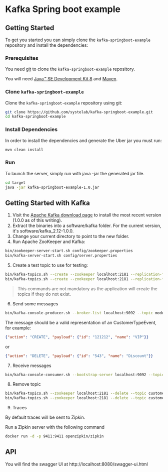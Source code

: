 

#  Kafka Spring boot example


## Getting Started

To get you started you can simply clone the `kafka-springboot-example` repository and install the dependencies:

### Prerequisites

You need [git][git] to clone the `kafka-springboot-example` repository.

You will need [Java™ SE Development Kit 8][jdk-download] and [Maven][maven].

### Clone `kafka-springboot-example`

Clone the `kafka-springboot-example` repository using git:

```bash
git clone https://github.com/systelab/kafka-springboot-example.git
cd kafka-springboot-example
```

### Install Dependencies

In order to install the dependencies and generate the Uber jar you must run:

```bash
mvn clean install
```

### Run

To launch the server, simply run with java -jar the generated jar file.

```bash
cd target
java -jar kafka-springboot-example-1.0.jar
```

## Getting Started with Kafka

1.  Visit the [Apache Kafka download page][kafka] to install the most recent version (1.0.0 as of this writing).
2.	Extract the binaries into a software/kafka folder. For the current version, it's software/kafka_2.12-1.0.0.
3.	Change your current directory to point to the new folder.
4.	Run Apache ZooKeeper and Kafka:

```bash
bin/zookeeper-server-start.sh config/zookeeper.properties
bin/kafka-server-start.sh config/server.properties
```
5.  Create a test topic to use for testing:

```bash
bin/kafka-topics.sh --create --zookeeper localhost:2181 --replication-factor 1 --partitions 1 --topic customer-type
bin/kafka-topics.sh --create --zookeeper localhost:2181 --replication-factor 1 --partitions 1 --topic customer
```

> This commands are not mandatory as the application will create the topics if they do not exist.

6.  Send some messages

```bash
bin/kafka-console-producer.sh --broker-list localhost:9092 --topic modulab
```

The message should be a valid representation of an CustomerTypeEvent, for example:

```json
{"action": "CREATE", "payload": {"id": "121212", "name": "VIP"}}
```

or 

```json
{"action": "DELETE", "payload": {"id": "543", "name": "Discount"}}
```

7. Receive messages

```bash
bin/kafka-console-consumer.sh --bootstrap-server localhost:9092 --topic customer --from-beginning
```
8. Remove topic

```bash
bin/kafka-topics.sh --zookeeper localhost:2181 --delete --topic customer-type
bin/kafka-topics.sh --zookeeper localhost:2181 --delete --topic customer
```

9. Traces

By default traces will be sent to Zipkin.

Run a Zipkin server with the following command

```bash
docker run -d -p 9411:9411 openzipkin/zipkin
```
    
## API

You will find the swagger UI at http://localhost:8080/swagger-ui.html


[git]: https://git-scm.com/
[sboot]: https://projects.spring.io/spring-boot/
[maven]: https://maven.apache.org/download.cgi
[jdk-download]: http://www.oracle.com/technetwork/java/javase/downloads
[JEE]: http://www.oracle.com/technetwork/java/javaee/tech/index.html
[kafka]: http://kafka.apache.org/downloads.html
